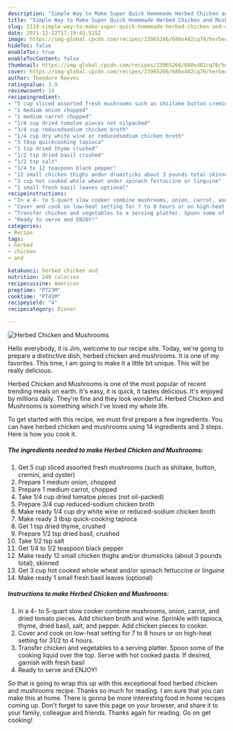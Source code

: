 ```yaml
---
description: "Simple Way to Make Super Quick Homemade Herbed Chicken and Mushrooms"
title: "Simple Way to Make Super Quick Homemade Herbed Chicken and Mushrooms"
slug: 2119-simple-way-to-make-super-quick-homemade-herbed-chicken-and-mushrooms
date: 2021-12-22T17:19:43.515Z
image: https://img-global.cpcdn.com/recipes/23965266/680x482cq70/herbed-chicken-and-mushrooms-recipe-main-photo.jpg
hideToc: false
enableToc: true
enableTocContent: false
thumbnail: https://img-global.cpcdn.com/recipes/23965266/680x482cq70/herbed-chicken-and-mushrooms-recipe-main-photo.jpg
cover: https://img-global.cpcdn.com/recipes/23965266/680x482cq70/herbed-chicken-and-mushrooms-recipe-main-photo.jpg
author: Theodore Reeves
ratingvalue: 3.9
reviewcount: 14
recipeingredient:
- "5 cup sliced assorted fresh mushrooms such as shiitake button cremini and oyster"
- "1 medium onion chopped"
- "1 medium carrot chopped"
- "1/4 cup dried tomatoe pieces not oilpacked"
- "3/4 cup reducedsodium chicken broth"
- "1/4 cup dry white wine or reducedsodium chicken broth"
- "3 tbsp quickcooking tapioca"
- "1 tsp dried thyme crushed"
- "1/2 tsp dried basil crushed"
- "1/2 tsp salt"
- "1/4 to 12 teaspoon black pepper"
- "12 small chicken thighs andor drumsticks about 3 pounds total skinned"
- "3 cup hot cooked whole wheat andor spinach fettuccine or linguine"
- "1 small fresh basil leaves optional"
recipeinstructions:
- "In a 4- to 5-quart slow cooker combine mushrooms, onion, carrot, and dried tomato pieces. Add chicken broth and wine. Sprinkle with tapioca, thyme, dried basil, salt, and pepper. Add chicken pieces to cooker."
- "Cover and cook on low-heat setting for 7 to 8 hours or on high-heat setting for 31/2 to 4 hours."
- "Transfer chicken and vegetables to a serving platter. Spoon some of the cooking liquid over the top. Serve with hot cooked pasta. If desired, garnish with fresh basil"
- "Ready to serve and ENJOY!"
categories:
- Recipe
tags:
- herbed
- chicken
- and

katakunci: herbed chicken and 
nutrition: 249 calories
recipecuisine: American
preptime: "PT23M"
cooktime: "PT41M"
recipeyield: "4"
recipecategory: Dinner

---
```



![Herbed Chicken and Mushrooms](https://img-global.cpcdn.com/recipes/23965266/680x482cq70/herbed-chicken-and-mushrooms-recipe-main-photo.jpg)

Hello everybody, it is Jim, welcome to our recipe site. Today, we're going to prepare a distinctive dish, herbed chicken and mushrooms. It is one of my favorites. This time, I am going to make it a little bit unique. This will be really delicious.

Herbed Chicken and Mushrooms is one of the most popular of recent trending meals on earth. It's easy, it is quick, it tastes delicious. It's enjoyed by millions daily. They're fine and they look wonderful. Herbed Chicken and Mushrooms is something which I've loved my whole life.




To get started with this recipe, we must first prepare a few ingredients. You can have herbed chicken and mushrooms using 14 ingredients and 3 steps. Here is how you cook it.

<!--inarticleads1-->

##### The ingredients needed to make Herbed Chicken and Mushrooms:

1. Get 5 cup sliced assorted fresh mushrooms (such as shiitake, button, cremini, and oyster)
1. Prepare 1 medium onion, chopped
1. Prepare 1 medium carrot, chopped
1. Take 1/4 cup dried tomatoe pieces (not oil-packed)
1. Prepare 3/4 cup reduced-sodium chicken broth
1. Make ready 1/4 cup dry white wine or reduced-sodium chicken broth
1. Make ready 3 tbsp quick-cooking tapioca
1. Get 1 tsp dried thyme, crushed
1. Prepare 1/2 tsp dried basil, crushed
1. Take 1/2 tsp salt
1. Get 1/4 to 1/2 teaspoon black pepper
1. Make ready 12 small chicken thighs and/or drumsticks (about 3 pounds total), skinned
1. Get 3 cup hot cooked whole wheat and/or spinach fettuccine or linguine
1. Make ready 1 small fresh basil leaves (optional)




<!--inarticleads2-->

##### Instructions to make Herbed Chicken and Mushrooms:

1. In a 4- to 5-quart slow cooker combine mushrooms, onion, carrot, and dried tomato pieces. Add chicken broth and wine. Sprinkle with tapioca, thyme, dried basil, salt, and pepper. Add chicken pieces to cooker.
1. Cover and cook on low-heat setting for 7 to 8 hours or on high-heat setting for 31/2 to 4 hours.
1. Transfer chicken and vegetables to a serving platter. Spoon some of the cooking liquid over the top. Serve with hot cooked pasta. If desired, garnish with fresh basil
1. Ready to serve and ENJOY!



So that is going to wrap this up with this exceptional food herbed chicken and mushrooms recipe. Thanks so much for reading. I am sure that you can make this at home. There is gonna be more interesting food in home recipes coming up. Don't forget to save this page on your browser, and share it to your family, colleague and friends. Thanks again for reading. Go on get cooking!
